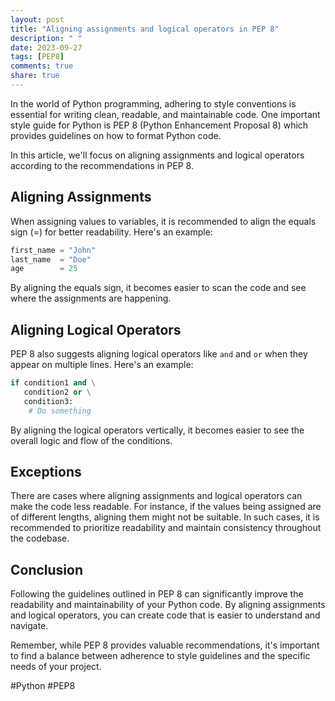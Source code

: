 ```yaml
---
layout: post
title: "Aligning assignments and logical operators in PEP 8"
description: " "
date: 2023-09-27
tags: [PEP8]
comments: true
share: true
---
```


In the world of Python programming, adhering to style conventions is essential for writing clean, readable, and maintainable code. One important style guide for Python is PEP 8 (Python Enhancement Proposal 8) which provides guidelines on how to format Python code.

In this article, we'll focus on aligning assignments and logical operators according to the recommendations in PEP 8.

## Aligning Assignments

When assigning values to variables, it is recommended to align the equals sign (=) for better readability. Here's an example:

```python
first_name = "John"
last_name  = "Doe"
age        = 25
```

By aligning the equals sign, it becomes easier to scan the code and see where the assignments are happening.

## Aligning Logical Operators

PEP 8 also suggests aligning logical operators like `and` and `or` when they appear on multiple lines. Here's an example:

```python
if condition1 and \
   condition2 or \
   condition3:
    # Do something
```

By aligning the logical operators vertically, it becomes easier to see the overall logic and flow of the conditions.

## Exceptions

There are cases where aligning assignments and logical operators can make the code less readable. For instance, if the values being assigned are of different lengths, aligning them might not be suitable. In such cases, it is recommended to prioritize readability and maintain consistency throughout the codebase.

## Conclusion

Following the guidelines outlined in PEP 8 can significantly improve the readability and maintainability of your Python code. By aligning assignments and logical operators, you can create code that is easier to understand and navigate.

Remember, while PEP 8 provides valuable recommendations, it's important to find a balance between adherence to style guidelines and the specific needs of your project.

#Python #PEP8